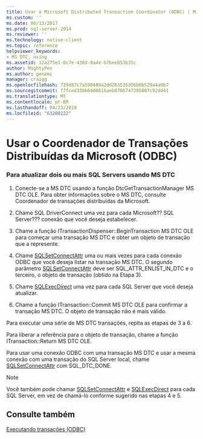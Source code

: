 ```yaml
---
title: Usar o Microsoft Distributed Transaction Coordinator (ODBC) | Microsoft Docs
ms.custom: ''
ms.date: 06/13/2017
ms.prod: sql-server-2014
ms.reviewer: ''
ms.technology: native-client
ms.topic: reference
helpviewer_keywords:
- MS DTC, using
ms.assetid: 12a275e1-8c7e-436d-8a4e-b7bee853b35c
author: MightyPen
ms.author: genemi
manager: craigg
ms.openlocfilehash: 739d87c7a590489a2dd263535356b0b520a4a9b7
ms.sourcegitcommit: f7fced330b64d6616aeb8766747295807c92dd41
ms.translationtype: MT
ms.contentlocale: pt-BR
ms.lasthandoff: 04/23/2019
ms.locfileid: "63200222"
---
```

# <a name="use-microsoft-distributed-transaction-coordinator-odbc"></a>Usar o Coordenador de Transações Distribuídas da Microsoft (ODBC)
    
### <a name="to-update-two-or-more-sql-servers-by-using-ms-dtc"></a>Para atualizar dois ou mais SQL Servers usando MS DTC  
  
1.  Conecte-se a MS DTC usando a função DtcGetTransactionManager MS DTC OLE. Para obter informações sobre o MS DTC, consulte Coordenador de transações distribuídas da Microsoft.  
  
2.  Chame SQL DriverConnect uma vez para cada Microsoft?? SQL Server??? conexão que você deseja estabelecer.  
  
3.  Chame a função ITransactionDispenser::BeginTransaction MS DTC OLE para começar uma transação MS DTC e obter um objeto de transação que a represente.  
  
4.  Chame [SQLSetConnectAttr](../native-client-odbc-api/sqlsetconnectattr.md) uma ou mais vezes para cada conexão ODBC que você deseja listar na transação MS DTC. O segundo parâmetro [SQLSetConnectAttr](../native-client-odbc-api/sqlsetconnectattr.md) deve ser SQL_ATTR_ENLIST_IN_DTC e o terceiro, o objeto de transação (obtido na Etapa 3).  
  
5.  Chame [SQLExecDirect](https://go.microsoft.com/fwlink/?LinkId=58399) uma vez para cada SQL Server que você deseja atualizar.  
  
6.  Chame a função ITransaction::Commit MS DTC OLE para confirmar a transação MS DTC. O objeto de transação não é mais válido.  
  
 Para executar uma série de MS DTC transações, repita as etapas de 3 a 6.  
  
 Para liberar a referência para o objeto de transação, chame a função ITransaction::Return MS DTC OLE.  
  
 Para usar uma conexão ODBC com uma transação MS DTC e usar a mesma conexão com uma transação do SQL Server local, chame [SQLSetConnectAttr](../native-client-odbc-api/sqlsetconnectattr.md) com SQL_DTC_DONE.  
  
> [!NOTE]  
>  Você também pode chamar [SQLSetConnectAttr](../native-client-odbc-api/sqlsetconnectattr.md) e [SQLExecDirect](https://go.microsoft.com/fwlink/?LinkId=58399) para cada SQL Server, em vez de chamá-lo conforme sugerido nas etapas 4 e 5.  
  
## <a name="see-also"></a>Consulte também  
 [Executando transações &#40;ODBC&#41;](../../database-engine/dev-guide/performing-transactions-odbc.md)  
  
  
